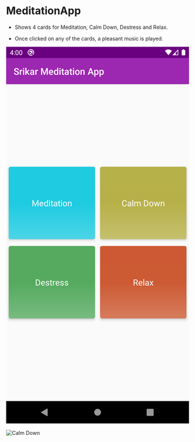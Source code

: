 # MeditationApp

* Shows 4 cards for Meditation, Calm Down, Destress and Relax.

* Once clicked on any of the cards, a pleasant music is played.

![Home Screen](Screenshots/meditation-home-screen.png)

![Calm Down](Screenshots/meditation-calm-down.png)
